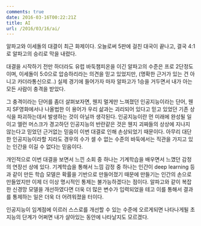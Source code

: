 ```yaml
---
comments: true
date: 2016-03-16T00:22:21Z
title: AI
url: /2016/03/16/ai/
---
```


알파고와 이세돌의 대결이 최근 화제이다. 오늘로써 5판에 걸친 대국이 끝나고, 결국 4:1로 알파고의 승리로 막을 내렸다.

대결을 시작하기 전만 하더라도 유럽 바둑챔피온을 이긴 알파고의 수준은 프로 2단정도이며, 이세돌이 5:0으로 압승하리라는 의견을 믿고 있었지만, (명확한 근거가 있는 건 아니고 카더라통신으로..) 실제 경기에 들어가자 마자 알파고가 1승을 거두면서 내가 아는 모든 사람이 충격을 받았다.

그 충격이라는 단어를 좀더 살펴보자면, 웬지 멀게만 느껴졌던 인공지능이라는 단어, 웬지 SF영화에서나 나올법한 이 용어가 우리 삶과는 괴리되어 있다고 믿고 있었던 기존 상식을 파괴하는데서 발생하는 것이 아닐까 생각된다. 인공지능이란 먼 미래에 완성될 일이고 엘런 머스크가 경고하던 인공지능의 반란같은 것은 웬지 괴짜들의 상상에 지나지 않는다고 믿었던 근거없는 믿음이 이번 대결로 인해 손상되었기 때문이다. 아무리 대단한 인공지능이라할 지라도 경우의 수가 셀 수 없는 수준의 바둑에서는 직관을 가지고 있는 인간을 이길 수 없다는 믿음이다.

개인적으로 이번 대결을 보면서 느낀 소회 중 하나는 기계학습을 배우면서 느꼈던 감정의 연장선 상에 있다. 기계학습을 통해서 느낌 감정 중 하나는 인간이 deep learning 등과 같이 만든 학습 모델은 확률을 기반으로 만들어졌기 때문에 만들기는 인간의 손으로 만들었지만 이제 더 이상 명시적인 통제는 불가능하겠다는 점이다. 알파고와 같이 복잡한 신경망 모델을 개선하였다면 더욱 더 많은 변수가 입력되었을 테고 이를 통해서 결과를 통제하는 일은 더욱 더 어려워졌을 터이다.

인공지능이 임계점에 이르러 스스로를 개선할 수 있는 수준에 오르게되면 나타나게될 초지능의 단계가 어쩌면 내가 살아있는 동안에 나타날지도 모르겠다.
